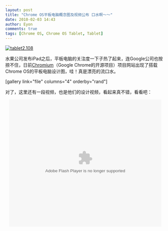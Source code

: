 ```yaml
---
layout: post
title: "Chrome OS平板电脑概念图及视频公布 口水啊～～"
date: 2010-02-03 14:43
author: Eyon
comments: true
tags: [Chrome OS, Chrome OS Tablet, Tablet]
---
```

<a href="http://img.chromi.org/2010/02/tablet2.108.png">![](http://img.chromi.org/2010/02/tablet2.108-550x411.png "tablet2.108")</a>

水果公司发布iPad之后，平板电脑的关注度一下子热了起来，连Google公司也按捺不住，日前[Chromium](http://dev.chromium.org/chromium-os/user-experience/form-factors/tablet)（Google Chrome的开源项目）项目网站出现了搭载Chrome OS的平板电脑设计图，哇！真是漂亮的流口水。

[gallery link="file" columns="4" orderby="rand"]

对了，这里还有一段视频，也是他们的设计视频，看起来真不错，看看吧：<!--more-->
<p style="text-align: center;"><embed src="http://player.youku.com/player.php/sid/37465536/v.swf" quality="high" width="480" height="400" align="middle" allowScriptAccess="sameDomain" type="application/x-shockwave-flash"></embed>


